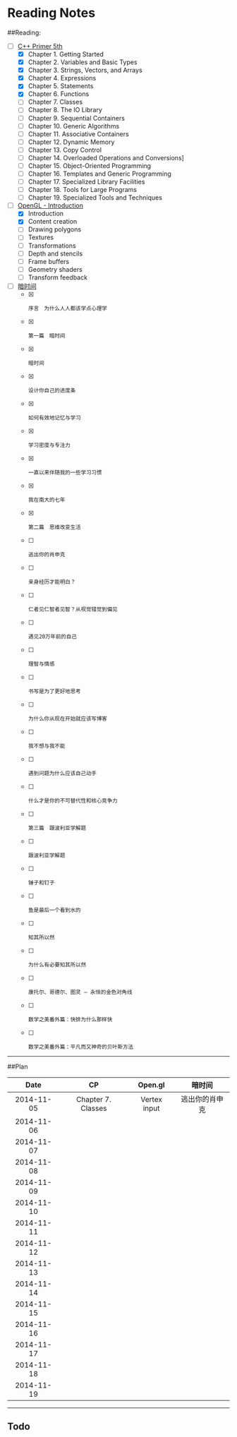 Reading Notes
===========

##Reading:
- [ ] [C++ Primer 5th](http://book.douban.com/subject/24089577/)
  - [x] Chapter 1. Getting Started
  - [x] Chapter 2. Variables and Basic Types
  - [x] Chapter 3. Strings, Vectors, and Arrays
  - [x] Chapter 4. Expressions
  - [x] Chapter 5. Statements
  - [x] Chapter 6. Functions
  - [ ] Chapter 7. Classes
  - [ ] Chapter 8. The IO Library
  - [ ] Chapter 9. Sequential Containers
  - [ ] Chapter 10. Generic Algorithms
  - [ ] Chapter 11. Associative Containers
  - [ ] Chapter 12. Dynamic Memory
  - [ ] Chapter 13. Copy Control
  - [ ] Chapter 14. Overloaded Operations and Conversions]
  - [ ] Chapter 15. Object-Oriented Programming
  - [ ] Chapter 16. Templates and Generic Programming
  - [ ] Chapter 17. Specialized Library Facilities
  - [ ] Chapter 18. Tools for Large Programs
  - [ ] Chapter 19. Specialized Tools and Techniques
- [ ] [OpenGL - Introduction](https://open.gl)
  - [x] Introduction
  - [x] Content creation
  - [ ] Drawing polygons
  - [ ] Textures
  - [ ] Transformations
  - [ ] Depth and stencils
  - [ ] Frame buffers
  - [ ] Geometry shaders
  - [ ] Transform feedback
- [ ] [暗时间](http://book.douban.com/subject/6709809/)
  - [x] 	序言　为什么人人都该学点心理学
  - [x] 	第一篇　暗时间
  - [x] 	暗时间
  - [x] 	设计你自己的进度条
  - [x] 	如何有效地记忆与学习
  - [x] 	学习密度与专注力
  - [x] 	一直以来伴随我的一些学习习惯
  - [x] 	我在南大的七年
  - [x] 	第二篇　思维改变生活
  - [ ] 	逃出你的肖申克
  - [ ] 	亲身经历才能明白？
  - [ ] 	仁者见仁智者见智？从视觉错觉到偏见
  - [ ] 	遇见20万年前的自己
  - [ ] 	理智与情感
  - [ ] 	书写是为了更好地思考
  - [ ] 	为什么你从现在开始就应该写博客
  - [ ] 	我不想与我不能
  - [ ] 	遇到问题为什么应该自己动手
  - [ ] 	什么才是你的不可替代性和核心竞争力
  - [ ] 	第三篇　跟波利亚学解题
  - [ ] 	跟波利亚学解题
  - [ ] 	锤子和钉子
  - [ ] 	鱼是最后一个看到水的
  - [ ] 	知其所以然
  - [ ] 	为什么有必要知其所以然
  - [ ] 	康托尔、哥德尔、图灵 — 永恒的金色对角线
  - [ ] 	数学之美番外篇：快排为什么那样快
  - [ ] 	数学之美番外篇：平凡而又神奇的贝叶斯方法

----------

##Plan

| Date | CP | Open.gl | 暗时间 |
|:----:|:--:|:-------:|:------:|
|	2014-11-05	| Chapter 7. Classes | Vertex input | 逃出你的肖申克 |
|	2014-11-06	|
|	2014-11-07	|
|	2014-11-08	|
|	2014-11-09	|
|	2014-11-10	|
|	2014-11-11	|
|	2014-11-12	|
|	2014-11-13	|
|	2014-11-14	|
|	2014-11-15	|
|	2014-11-16	|
|	2014-11-17	|
|	2014-11-18	|
|	2014-11-19	|

------

## Todo
